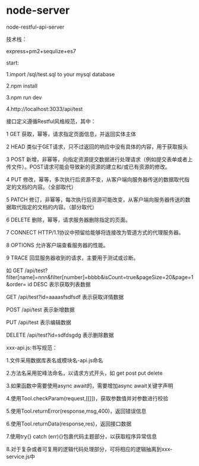 # node-server
node-restful-api-server 

技术栈：

express+pm2+sequlize+es7


start:

1.import /sql/test.sql to your mysql database

2.npm install

3.npm run dev

4.http://localhost:3033/api/test


接口定义遵循Restful风格规范，其中：

1 GET 获取，幂等，请求指定页面信息，并返回实体主体

2 HEAD 类似于GET请求，只不过返回的响应中没有具体的内容，用于获取报头

3 POST 新增，非幂等，向指定资源提交数据进行处理请求（例如提交表单或者上传文件）。POST请求可能会导致新的资源的建立和/或已有资源的修改。

4 PUT 修改，幂等，多次执行后资源不变，从客户端向服务器传送的数据取代指定的文档的内容。（全部取代）

5 PATCH 修订，非幂等，每次执行后资源可能改变，从客户端向服务器传送的数据取代指定的文档的内容。（部分取代）

6 DELETE 删除，幂等，请求服务器删除指定的页面。

7 CONNECT HTTP/1.1协议中预留给能够将连接改为管道方式的代理服务器。

8 OPTIONS 允许客户端查看服务器的性能。

9 TRACE 回显服务器收到的请求，主要用于测试或诊断。

如 GET /api/test?filter[name]=nnn&filter[number]=bbbb&isCount=true&pageSize=20&page=1&order= id DESC 表示获取列表数据

GET /api/test?id=aaaasfsdfsdf 表示获取详情数据

POST /api/test 表示新增数据

PUT /api/test 表示编辑数据

DELETE /api/test?id=sdfdsgdg 表示删除数据

xxx-api.js:书写规范：

1.文件采用数据库表名或模块名-api.js命名

2.方法名采用驼峰法命名，以请求方式开头，如 get post put delete

3.如果函数中需要使用async await的，需要增加async await关键字声明

4.使用Tool.checkParam(request,[[]])，获取参数值并对参数进行校验

5.使用Tool.returnError(response,msg,400)，返回错误信息

6.使用Tool.returnData(response,res)，返回接口数据

7.使用try{} catch (err){}包裹代码主题部分，以获取程序异常信息

8.对于复杂或者可复用的逻辑代码处理部分，可将相应的逻辑抽离到xxx-service.js中
